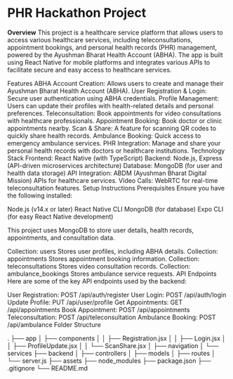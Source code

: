 # PHR Hackathon Project
**Overview**
This project is a healthcare service platform that allows users to access various healthcare services, including teleconsultations, appointment bookings, and personal health records (PHR) management, powered by the Ayushman Bharat Health Account (ABHA). The app is built using React Native for mobile platforms and integrates various APIs to facilitate secure and easy access to healthcare services.

Features
ABHA Account Creation: Allows users to create and manage their Ayushman Bharat Health Account (ABHA).
User Registration & Login: Secure user authentication using ABHA credentials.
Profile Management: Users can update their profiles with health-related details and personal preferences.
Teleconsultation: Book appointments for video consultations with healthcare professionals.
Appointment Booking: Book doctor or clinic appointments nearby.
Scan & Share: A feature for scanning QR codes to quickly share health records.
Ambulance Booking: Quick access to emergency ambulance services.
PHR Integration: Manage and share your personal health records with doctors or healthcare institutions.
Technology Stack
Frontend: React Native (with TypeScript)
Backend: Node.js, Express (API-driven microservices architecture)
Database: MongoDB (for user and health data storage)
API Integration: ABDM (Ayushman Bharat Digital Mission) APIs for healthcare services.
Video Calls: WebRTC for real-time teleconsultation features.
Setup Instructions
Prerequisites
Ensure you have the following installed:

Node.js (v14.x or later)
React Native CLI
MongoDB (for database)
Expo CLI (for easy React Native development)

This project uses MongoDB to store user details, health records, appointments, and consultation data.

Collection: users
Stores user profiles, including ABHA details.
Collection: appointments
Stores appointment booking information.
Collection: teleconsultations
Stores video consultation records.
Collection: ambulance_bookings
Stores ambulance service requests.
API Endpoints
Here are some of the key API endpoints used by the backend:

User Registration: POST /api/auth/register
User Login: POST /api/auth/login
Update Profile: PUT /api/user/profile
Get Appointments: GET /api/appointments
Book Appointment: POST /api/appointments
Teleconsultation: POST /api/teleconsultation
Ambulance Booking: POST /api/ambulance
Folder Structure

.
├── app
│   ├── components
│   │   ├── Registration.jsx
│   │   ├── Login.jsx
│   │   ├── ProfileUpdate.jsx
│   │   └── ScanShare.jsx
│   ├── navigation
│   └── services
├── backend
│   ├── controllers
│   ├── models
│   ├── routes
│   └── server.js
├── assets
├── node_modules
├── package.json
├── .gitignore
└── README.md


